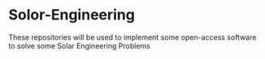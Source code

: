 # Solor-Engineering
These repositories will be used to implement some open-access software to solve some Solar Engineering Problems
